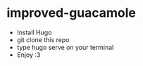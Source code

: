 # improved-guacamole

- Install Hugo
- git clone this repo
- type hugo serve on your terminal
- Enjoy :3 
